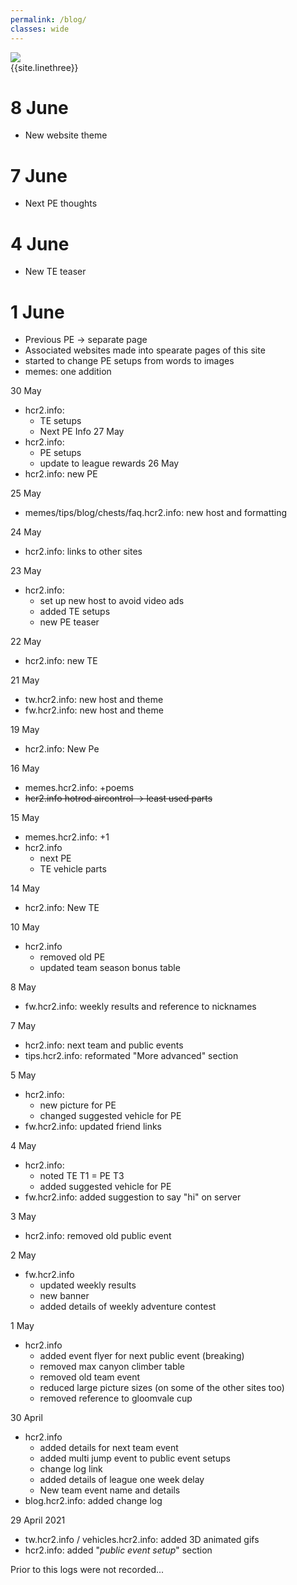 ```yaml
---
permalink: /blog/
classes: wide
---    
```


![](https://cdn.discordapp.com/attachments/806343355264401478/837569890357346334/image0.png)   
{{site.linethree}}  

# 8 June  
- New website theme

# 7 June  
- Next PE thoughts

# 4 June   
- New TE teaser 

# 1 June  
- Previous PE -> separate page
- Associated websites made into spearate pages of this site  
- started to change PE setups from words to images
- memes: one addition


30 May  
- hcr2.info:
	- TE setups
	- Next PE Info
27 May
- hcr2.info: 
	- PE setups 
	- update to league rewards
26 May  
- hcr2.info: new PE

25 May  
- memes/tips/blog/chests/faq.hcr2.info: new host and formatting

24 May
- hcr2.info: links to other sites

23 May
- hcr2.info: 
	- set up new host to avoid video ads 
	- added TE setups 
	- new PE teaser

22 May
- hcr2.info: new TE

21 May
- tw.hcr2.info: new host and theme
- fw.hcr2.info: new host and theme

19 May
- hcr2.info: New Pe

16 May
- memes.hcr2.info: +poems
- ~~hcr2.info hotrod aircontrol -> least used parts~~

15 May
- memes.hcr2.info: +1
- hcr2.info
	- next PE
	- TE vehicle parts

14 May
- hcr2.info: New TE

10 May
- hcr2.info
	- removed old PE
	- updated team season bonus table

8 May
- fw.hcr2.info: weekly results and reference to nicknames

7 May
- hcr2.info: next team and public events
- tips.hcr2.info: reformated "More advanced" section

5 May
- hcr2.info: 
	- new picture for PE
	- changed suggested vehicle for PE
- fw.hcr2.info: updated friend links

4 May 
- hcr2.info: 
 	- noted TE T1 = PE T3
	- added suggested vehicle for PE
- fw.hcr2.info: added suggestion to say "hi" on server

3 May 
- hcr2.info: removed old public event

2 May 
- fw.hcr2.info
	- updated weekly results
	- new banner
	- added details of weekly adventure contest

1 May 
- hcr2.info
	- added event flyer for next public event (breaking)
	- removed max canyon climber table
	- removed old team event
	- reduced large picture sizes (on some of the other sites too)
	- removed reference to gloomvale cup

30 April 
- hcr2.info
	- added details for next team event
 	- added multi jump event to public event setups
	- change log link
	- added details of league one week delay
	- New team event name and details
- blog.hcr2.info: added change log

29 April 2021
- tw.hcr2.info / vehicles.hcr2.info: added 3D animated gifs
- hcr2.info: added "*public event setup*" section

<a name="bottom"> </a>
Prior to this logs were not recorded...
